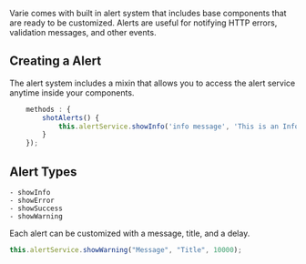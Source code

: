 Varie comes with built in alert system that includes base components that are ready to be customized.
Alerts are useful for notifying HTTP errors, validation messages, and other events.

## Creating a Alert

The alert system includes a mixin that allows you to access the alert service anytime inside your components.

```js
    methods : {
    	shotAlerts() {
    	    this.alertService.showInfo('info message', 'This is an Info Alert')
    	}
    });
```

## Alert Types

    - showInfo
    - showError
    - showSuccess
    - showWarning

Each alert can be customized with a message, title, and a delay.

```js
this.alertService.showWarning("Message", "Title", 10000);
```
